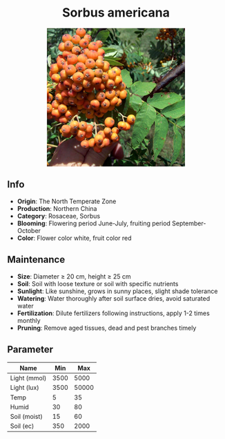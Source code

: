 <h1 align='center'>Sorbus americana</h1>
<p align="center">
    <img 
        align='center'
        width='320'
        src="../images/sorbus americana.png" 
        alt='Sorbus americana' />
</p>

## Info

 - **Origin**: The North Temperate Zone
 - **Production**: Northern China
 - **Category**: Rosaceae, Sorbus
 - **Blooming**: Flowering period June-July, fruiting period September-October
 - **Color**: Flower color white, fruit color red

## Maintenance

 - **Size**: Diameter ≥ 20 cm, height ≥ 25 cm
 - **Soil**: Soil with loose texture or soil with specific nutrients
 - **Sunlight**: Like sunshine, grows in sunny places, slight shade tolerance
 - **Watering**: Water thoroughly after soil surface dries, avoid saturated water
 - **Fertilization**: Dilute fertilizers following instructions, apply 1-2 times monthly
 - **Pruning**: Remove aged tissues, dead and pest branches timely

## Parameter

| Name         | Min  | Max   |
|--------------|------|-------|
| Light (mmol) | 3500 | 5000  |
| Light (lux)  | 3500 | 50000 |
| Temp         | 5    | 35    |
| Humid        | 30   | 80    |
| Soil (moist) | 15   | 60    |
| Soil (ec)    | 350  | 2000  |
